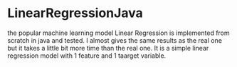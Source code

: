 # LinearRegressionJava
the popular machine learning model Linear Regression is implemented from scratch in java and tested. I almost gives the same results as the real one but it takes a little bit more time than the real one.
It is a simple linear regression model with 1 feature and 1 taarget variable.
